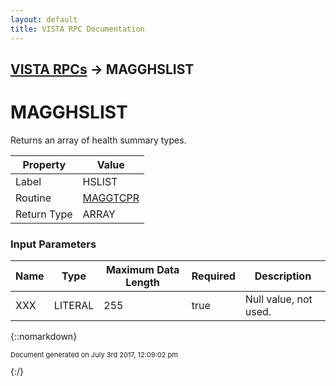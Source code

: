 ```yaml
---
layout: default
title: VISTA RPC Documentation
---
```


## [VISTA RPCs](TableOfContents) &#8594; MAGGHSLIST
# MAGGHSLIST

Returns an array of health summary types.

Property | Value
--- | ---
Label | HSLIST
Routine | [MAGGTCPR](http://code.osehra.org/dox/Routine_MAGGTCPR_source.html)
Return Type | ARRAY


### Input Parameters

Name | Type | Maximum Data Length | Required | Description
--- | --- | --- | --- | ---
XXX | LITERAL | 255 | true | Null value, not used.



{::nomarkdown} <br/><p style="font-size: 11px">Document generated on July 3rd 2017, 12:09:02 pm</p>{:/}